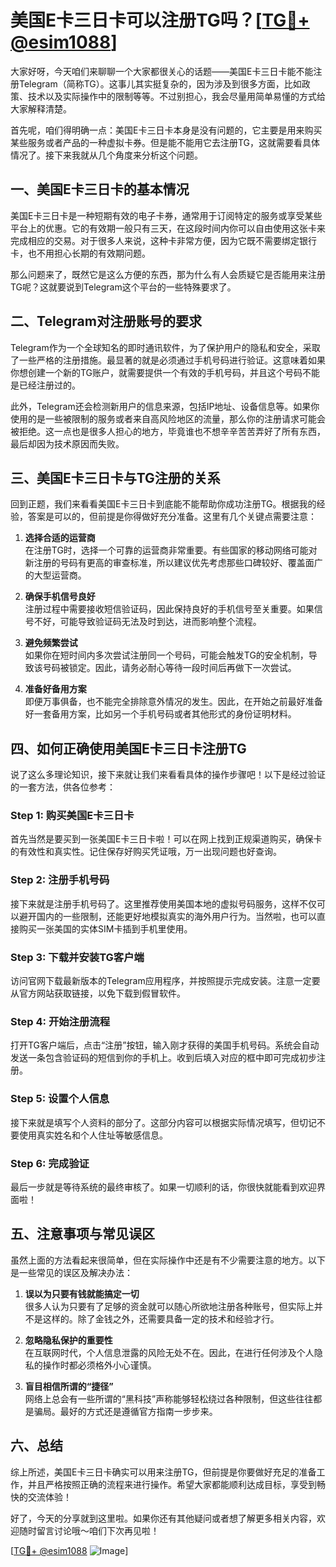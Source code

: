 # 美国E卡三日卡可以注册TG吗？[[TG💪+ @esim1088](https://t.me/s/esim1088)]

大家好呀，今天咱们来聊聊一个大家都很关心的话题——美国E卡三日卡能不能注册Telegram（简称TG）。这事儿其实挺复杂的，因为涉及到很多方面，比如政策、技术以及实际操作中的限制等等。不过别担心，我会尽量用简单易懂的方式给大家解释清楚。

首先呢，咱们得明确一点：美国E卡三日卡本身是没有问题的，它主要是用来购买某些服务或者产品的一种虚拟卡券。但是能不能用它去注册TG，这就需要看具体情况了。接下来我就从几个角度来分析这个问题。

## 一、美国E卡三日卡的基本情况

美国E卡三日卡是一种短期有效的电子卡券，通常用于订阅特定的服务或享受某些平台上的优惠。它的有效期一般只有三天，在这段时间内你可以自由使用这张卡来完成相应的交易。对于很多人来说，这种卡非常方便，因为它既不需要绑定银行卡，也不用担心长期的有效期问题。

那么问题来了，既然它是这么方便的东西，那为什么有人会质疑它是否能用来注册TG呢？这就要说到Telegram这个平台的一些特殊要求了。

## 二、Telegram对注册账号的要求

Telegram作为一个全球知名的即时通讯软件，为了保护用户的隐私和安全，采取了一些严格的注册措施。最显著的就是必须通过手机号码进行验证。这意味着如果你想创建一个新的TG账户，就需要提供一个有效的手机号码，并且这个号码不能是已经注册过的。

此外，Telegram还会检测新用户的信息来源，包括IP地址、设备信息等。如果你使用的是一些被限制的服务或者来自高风险地区的流量，那么你的注册请求可能会被拒绝。这一点也是很多人担心的地方，毕竟谁也不想辛辛苦苦弄好了所有东西，最后却因为技术原因而失败。

## 三、美国E卡三日卡与TG注册的关系

回到正题，我们来看看美国E卡三日卡到底能不能帮助你成功注册TG。根据我的经验，答案是可以的，但前提是你得做好充分准备。这里有几个关键点需要注意：

1. **选择合适的运营商**  
   在注册TG时，选择一个可靠的运营商非常重要。有些国家的移动网络可能对新注册的号码有更高的审查标准，所以建议优先考虑那些口碑较好、覆盖面广的大型运营商。

2. **确保手机信号良好**  
   注册过程中需要接收短信验证码，因此保持良好的手机信号至关重要。如果信号不好，可能导致验证码无法及时到达，进而影响整个流程。

3. **避免频繁尝试**  
   如果你在短时间内多次尝试注册同一个号码，可能会触发TG的安全机制，导致该号码被锁定。因此，请务必耐心等待一段时间后再做下一次尝试。

4. **准备好备用方案**  
   即便万事俱备，也不能完全排除意外情况的发生。因此，在开始之前最好准备好一套备用方案，比如另一个手机号码或者其他形式的身份证明材料。

## 四、如何正确使用美国E卡三日卡注册TG

说了这么多理论知识，接下来就让我们来看看具体的操作步骤吧！以下是经过验证的一套方法，供各位参考：

### Step 1: 购买美国E卡三日卡
首先当然是要买到一张美国E卡三日卡啦！可以在网上找到正规渠道购买，确保卡的有效性和真实性。记住保存好购买凭证哦，万一出现问题也好查询。

### Step 2: 注册手机号码
接下来就是注册手机号码了。这里推荐使用美国本地的虚拟号码服务，这样不仅可以避开国内的一些限制，还能更好地模拟真实的海外用户行为。当然啦，也可以直接购买一张美国的实体SIM卡插到手机里使用。

### Step 3: 下载并安装TG客户端
访问官网下载最新版本的Telegram应用程序，并按照提示完成安装。注意一定要从官方网站获取链接，以免下载到假冒软件。

### Step 4: 开始注册流程
打开TG客户端后，点击“注册”按钮，输入刚才获得的美国手机号码。系统会自动发送一条包含验证码的短信到你的手机上。收到后填入对应的框中即可完成初步注册。

### Step 5: 设置个人信息
接下来就是填写个人资料的部分了。这部分内容可以根据实际情况填写，但切记不要使用真实姓名和个人住址等敏感信息。

### Step 6: 完成验证
最后一步就是等待系统的最终审核了。如果一切顺利的话，你很快就能看到欢迎界面啦！

## 五、注意事项与常见误区

虽然上面的方法看起来很简单，但在实际操作中还是有不少需要注意的地方。以下是一些常见的误区及解决办法：

1. **误以为只要有钱就能搞定一切**  
   很多人认为只要有了足够的资金就可以随心所欲地注册各种账号，但实际上并不是这样的。除了金钱之外，还需要具备一定的技术和经验才行。

2. **忽略隐私保护的重要性**  
   在互联网时代，个人信息泄露的风险无处不在。因此，在进行任何涉及个人隐私的操作时都必须格外小心谨慎。

3. **盲目相信所谓的“捷径”**  
   网络上总会有一些所谓的“黑科技”声称能够轻松绕过各种限制，但这些往往都是骗局。最好的方式还是遵循官方指南一步步来。

## 六、总结

综上所述，美国E卡三日卡确实可以用来注册TG，但前提是你要做好充足的准备工作，并且严格按照正确的流程来进行操作。希望大家都能顺利达成目标，享受到畅快的交流体验！

好了，今天的分享就到这里啦。如果你还有其他疑问或者想了解更多相关内容，欢迎随时留言讨论哦～咱们下次再见啦！

[[TG💪+ @esim1088](https://t.me/s/esim1088) ![Image](https://i.postimg.cc/4NQfJmqS/Snipaste-2025-05-13-00-14-12.png)]
